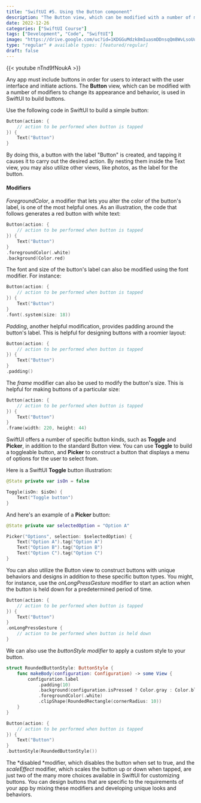 ```yaml
---
title: "SwiftUI #5. Using the Button component"
description: "The Button view, which can be modified with a number of modifiers to change its appearance and behavior, is used in SwiftUI to build buttons."
date: 2022-12-26
categories: ["SwiftUI Course"]
tags: ["Development", "Code", "SwiftUI"]
image: "https://drive.google.com/uc?id=1KDGGuMdzk8mIuasmDDnsqQm8WvLsoUuG"
type: "regular" # available types: [featured/regular]
draft: false
---
```


{{< youtube nTnd9fNoukA >}}

Any app must include buttons in order for users to interact with the user interface and initiate actions. The **Button** view, which can be modified with a number of modifiers to change its appearance and behavior, is used in SwiftUI to build buttons.

Use the following code in SwiftUI to build a simple button:

```swift
Button(action: {
    // action to be performed when button is tapped
}) {
    Text("Button")
}
```

By doing this, a button with the label "Button" is created, and tapping it causes it to carry out the desired action. By nesting them inside the Text view, you may also utilize other views, like photos, as the label for the button.

#### Modifiers

*ForegroundColor*, a modifier that lets you alter the color of the button's label, is one of the most helpful ones. As an illustration, the code that follows generates a red button with white text:

```swift
Button(action: {
    // action to be performed when button is tapped
}) {
    Text("Button")
}
.foregroundColor(.white)
.background(Color.red)
```

The font and size of the button's label can also be modified using the font modifier. For instance:

```swift
Button(action: {
    // action to be performed when button is tapped
}) {
    Text("Button")
}
.font(.system(size: 18))
```

*Padding*, another helpful modification, provides padding around the button's label. This is helpful for designing buttons with a roomier layout:


```swift
Button(action: {
    // action to be performed when button is tapped
}) {
    Text("Button")
}
.padding()
```

The *frame* modifier can also be used to modify the button's size. This is helpful for making buttons of a particular size:

```swift
Button(action: {
    // action to be performed when button is tapped
}) {
    Text("Button")
}
.frame(width: 220, height: 44)
```

SwiftUI offers a number of specific button kinds, such as **Toggle** and **Picker**, in addition to the standard Button view. You can use **Toggle** to build a toggleable button, and **Picker** to construct a button that displays a menu of options for the user to select from.

Here is a SwiftUI **Toggle** button illustration:

```swift
@State private var isOn = false

Toggle(isOn: $isOn) {
    Text("Toggle button")
}
```

And here's an example of a **Picker** button:

```swift
@State private var selectedOption = "Option A"

Picker("Options", selection: $selectedOption) {
    Text("Option A").tag("Option A")
    Text("Option B").tag("Option B")
    Text("Option C").tag("Option C")
}
```

You can also utilize the Button view to construct buttons with unique behaviors and designs in addition to these specific button types. You might, for instance, use the *onLongPressGesture* modifier to start an action when the button is held down for a predetermined period of time.

```swift
Button(action: {
    // action to be performed when button is tapped
}) {
    Text("Button")
}
.onLongPressGesture {
    // action to be performed when button is held down
}
```

We can also use the *buttonStyle modifier* to apply a custom style to your button.

```swift
struct RoundedButtonStyle: ButtonStyle {
    func makeBody(configuration: Configuration) -> some View {
        configuration.label
            .padding(10)
            .background(configuration.isPressed ? Color.gray : Color.blue)
            .foregroundColor(.white)
            .clipShape(RoundedRectangle(cornerRadius: 10))
    }
}

Button(action: {
    // action to be performed when button is tapped
}) {
    Text("Button")
}
.buttonStyle(RoundedButtonStyle())
```

The *disabled *modifier, which disables the button when set to true, and the *scaleEffect* modifier, which scales the button up or down when tapped, are just two of the many more choices available in SwiftUI for customizing buttons. You can design buttons that are specific to the requirements of your app by mixing these modifiers and developing unique looks and behaviors.

